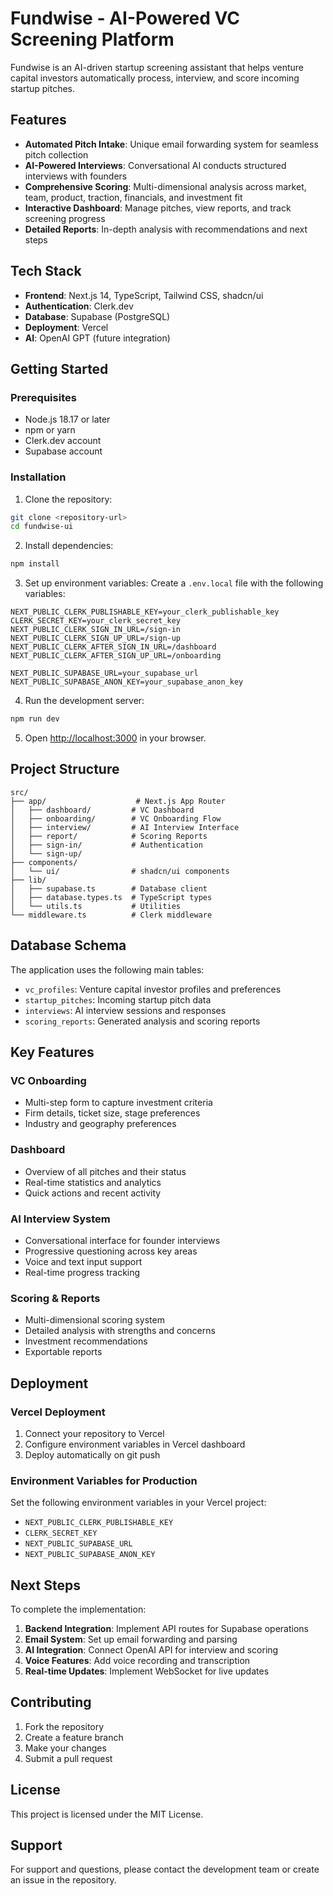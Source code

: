 # Fundwise - AI-Powered VC Screening Platform

Fundwise is an AI-driven startup screening assistant that helps venture capital investors automatically process, interview, and score incoming startup pitches.

## Features

- **Automated Pitch Intake**: Unique email forwarding system for seamless pitch collection
- **AI-Powered Interviews**: Conversational AI conducts structured interviews with founders
- **Comprehensive Scoring**: Multi-dimensional analysis across market, team, product, traction, financials, and investment fit
- **Interactive Dashboard**: Manage pitches, view reports, and track screening progress
- **Detailed Reports**: In-depth analysis with recommendations and next steps

## Tech Stack

- **Frontend**: Next.js 14, TypeScript, Tailwind CSS, shadcn/ui
- **Authentication**: Clerk.dev
- **Database**: Supabase (PostgreSQL)
- **Deployment**: Vercel
- **AI**: OpenAI GPT (future integration)

## Getting Started

### Prerequisites

- Node.js 18.17 or later
- npm or yarn
- Clerk.dev account
- Supabase account

### Installation

1. Clone the repository:
```bash
git clone <repository-url>
cd fundwise-ui
```

2. Install dependencies:
```bash
npm install
```

3. Set up environment variables:
Create a `.env.local` file with the following variables:

```env
NEXT_PUBLIC_CLERK_PUBLISHABLE_KEY=your_clerk_publishable_key
CLERK_SECRET_KEY=your_clerk_secret_key
NEXT_PUBLIC_CLERK_SIGN_IN_URL=/sign-in
NEXT_PUBLIC_CLERK_SIGN_UP_URL=/sign-up
NEXT_PUBLIC_CLERK_AFTER_SIGN_IN_URL=/dashboard
NEXT_PUBLIC_CLERK_AFTER_SIGN_UP_URL=/onboarding

NEXT_PUBLIC_SUPABASE_URL=your_supabase_url
NEXT_PUBLIC_SUPABASE_ANON_KEY=your_supabase_anon_key
```

4. Run the development server:
```bash
npm run dev
```

5. Open [http://localhost:3000](http://localhost:3000) in your browser.

## Project Structure

```
src/
├── app/                    # Next.js App Router
│   ├── dashboard/         # VC Dashboard
│   ├── onboarding/        # VC Onboarding Flow
│   ├── interview/         # AI Interview Interface
│   ├── report/            # Scoring Reports
│   ├── sign-in/           # Authentication
│   └── sign-up/
├── components/
│   └── ui/                # shadcn/ui components
├── lib/
│   ├── supabase.ts        # Database client
│   ├── database.types.ts  # TypeScript types
│   └── utils.ts           # Utilities
└── middleware.ts          # Clerk middleware
```

## Database Schema

The application uses the following main tables:

- `vc_profiles`: Venture capital investor profiles and preferences
- `startup_pitches`: Incoming startup pitch data
- `interviews`: AI interview sessions and responses
- `scoring_reports`: Generated analysis and scoring reports

## Key Features

### VC Onboarding
- Multi-step form to capture investment criteria
- Firm details, ticket size, stage preferences
- Industry and geography preferences

### Dashboard
- Overview of all pitches and their status
- Real-time statistics and analytics
- Quick actions and recent activity

### AI Interview System
- Conversational interface for founder interviews
- Progressive questioning across key areas
- Voice and text input support
- Real-time progress tracking

### Scoring & Reports
- Multi-dimensional scoring system
- Detailed analysis with strengths and concerns
- Investment recommendations
- Exportable reports

## Deployment

### Vercel Deployment

1. Connect your repository to Vercel
2. Configure environment variables in Vercel dashboard
3. Deploy automatically on git push

### Environment Variables for Production

Set the following environment variables in your Vercel project:

- `NEXT_PUBLIC_CLERK_PUBLISHABLE_KEY`
- `CLERK_SECRET_KEY`
- `NEXT_PUBLIC_SUPABASE_URL`
- `NEXT_PUBLIC_SUPABASE_ANON_KEY`

## Next Steps

To complete the implementation:

1. **Backend Integration**: Implement API routes for Supabase operations
2. **Email System**: Set up email forwarding and parsing
3. **AI Integration**: Connect OpenAI API for interview and scoring
4. **Voice Features**: Add voice recording and transcription
5. **Real-time Updates**: Implement WebSocket for live updates

## Contributing

1. Fork the repository
2. Create a feature branch
3. Make your changes
4. Submit a pull request

## License

This project is licensed under the MIT License.

## Support

For support and questions, please contact the development team or create an issue in the repository.